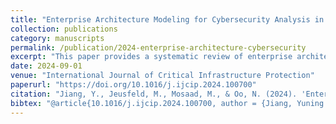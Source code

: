 ```yaml
---
title: "Enterprise Architecture Modeling for Cybersecurity Analysis in Critical Infrastructures - A Systematic Literature Review"
collection: publications
category: manuscripts
permalink: /publication/2024-enterprise-architecture-cybersecurity
excerpt: "This paper provides a systematic review of enterprise architecture modeling for cybersecurity assessment, with a focus on critical infrastructures."
date: 2024-09-01
venue: "International Journal of Critical Infrastructure Protection"
paperurl: "https://doi.org/10.1016/j.ijcip.2024.100700"
citation: "Jiang, Y., Jeusfeld, M., Mosaad, M., & Oo, N. (2024). 'Enterprise Architecture Modeling for Cybersecurity Analysis in Critical Infrastructures - A Systematic Literature Review.' *International Journal of Critical Infrastructure Protection*, 46, 100700."
bibtex: "@article{10.1016/j.ijcip.2024.100700, author = {Jiang, Yuning and Jeusfeld, Manfred A. and Mosaad, Michael and Oo, Nay}, title = {Enterprise architecture modeling for cybersecurity analysis in critical infrastructures — A systematic literature review}, year = {2024}, issue_date = {Sep 2024}, publisher = {Elsevier Science Publishers B. V.}, address = {NLD}, volume = {46}, number = {C}, issn = {1874-5482}, url = {https://doi.org/10.1016/j.ijcip.2024.100700}, doi = {10.1016/j.ijcip.2024.100700}, journal = {Int. J. Crit. Infrastruct. Prot.}, month = sep, numpages = {16}, keywords = {Enterprise architecture, Enterprise model, Cybersecurity, Critical infrastructure} }"
---
```


